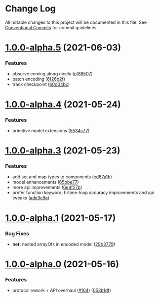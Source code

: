 # Change Log

All notable changes to this project will be documented in this file.
See [Conventional Commits](https://conventionalcommits.org) for commit guidelines.

# [1.0.0-alpha.5](https://github.com/3mcd/javelin/compare/v1.0.0-alpha.4...v1.0.0-alpha.5) (2021-06-03)


### Features

* observe coming along nicely ([cf88507](https://github.com/3mcd/javelin/commit/cf88507e0a615f613bb7dc5e86cf1b732b784cb8))
* patch encoding ([6f26b2f](https://github.com/3mcd/javelin/commit/6f26b2f750c152988931bad662f5bb23200c1905))
* track checkpoint ([b0d04bc](https://github.com/3mcd/javelin/commit/b0d04bc0837d030d0398f67a42f0c9efcb05a378))





# [1.0.0-alpha.4](https://github.com/3mcd/javelin/compare/v1.0.0-alpha.3...v1.0.0-alpha.4) (2021-05-24)


### Features

* primitive model extensions ([5534c77](https://github.com/3mcd/javelin/commit/5534c77b40010580bf863bbf70ae53e73a19f93a))





# [1.0.0-alpha.3](https://github.com/3mcd/javelin/compare/v1.0.0-alpha.2...v1.0.0-alpha.3) (2021-05-23)


### Features

* add set and map types to components ([cd67a1b](https://github.com/3mcd/javelin/commit/cd67a1b87ec475157a98863b8ef1c7a862ce7c13))
* model enhancements ([65bbe77](https://github.com/3mcd/javelin/commit/65bbe772b631bf06b71870348827c315c397fbc4))
* more api improvements ([6e4f27b](https://github.com/3mcd/javelin/commit/6e4f27b8e200ed49679e1512dccc1fea22010841))
* prefer function keyword; hrtime-loop accuracy improvements and api tweaks ([ade3c9a](https://github.com/3mcd/javelin/commit/ade3c9a219a90844abda31903a44a30f2812ea87))





# [1.0.0-alpha.1](https://github.com/3mcd/javelin/compare/v1.0.0-alpha.0...v1.0.0-alpha.1) (2021-05-17)


### Bug Fixes

* **net:** nested arrayOfs in encoded model ([29b3779](https://github.com/3mcd/javelin/commit/29b3779feb91fe86b0a14232b060e9777a031418))





# [1.0.0-alpha.0](https://github.com/3mcd/javelin/compare/v0.22.0...v1.0.0-alpha.0) (2021-05-16)


### Features

* protocol rework + API overhaul ([#164](https://github.com/3mcd/javelin/issues/164)) ([053b1df](https://github.com/3mcd/javelin/commit/053b1dfc5972786b86d06339db8c6751a8dae6f4))
